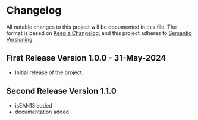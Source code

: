 # Changelog

All notable changes to this project will be documented in this file. The format is based on [Keep a Changelog](https://keepachangelog.com/en/1.0.0/), and this project adheres to [Semantic Versioning](https://semver.org/spec/v2.0.0.html).

## First Release Version 1.0.0 - 31-May-2024

- Initial release of the project.

## Second Release Version 1.1.0

-  isEAN13 added
-  documentation added
